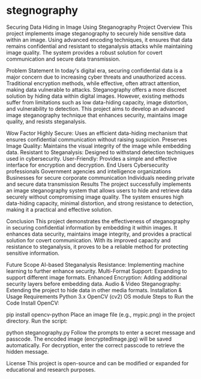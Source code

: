 # stegnography
Securing Data Hiding in Image Using Steganography
Project Overview
This project implements image steganography to securely hide sensitive data within an image. Using advanced encoding techniques, it ensures that data remains confidential and resistant to steganalysis attacks while maintaining image quality. The system provides a robust solution for covert communication and secure data transmission.

Problem Statement
In today's digital era, securing confidential data is a major concern due to increasing cyber threats and unauthorized access. Traditional encryption methods, while effective, often attract attention, making data vulnerable to attacks. Steganography offers a more discreet solution by hiding data within digital images. However, existing methods suffer from limitations such as low data-hiding capacity, image distortion, and vulnerability to detection. This project aims to develop an advanced image steganography technique that enhances security, maintains image quality, and resists steganalysis.

Wow Factor
Highly Secure: Uses an efficient data-hiding mechanism that ensures confidential communication without raising suspicion.
Preserves Image Quality: Maintains the visual integrity of the image while embedding data.
Resistant to Steganalysis: Designed to withstand detection techniques used in cybersecurity.
User-Friendly: Provides a simple and effective interface for encryption and decryption.
End Users
Cybersecurity professionals
Government agencies and intelligence organizations
Businesses for secure corporate communication
Individuals needing private and secure data transmission
Results
The project successfully implements an image steganography system that allows users to hide and retrieve data securely without compromising image quality. The system ensures high data-hiding capacity, minimal distortion, and strong resistance to detection, making it a practical and effective solution.

Conclusion
This project demonstrates the effectiveness of steganography in securing confidential information by embedding it within images. It enhances data security, maintains image integrity, and provides a practical solution for covert communication. With its improved capacity and resistance to steganalysis, it proves to be a reliable method for protecting sensitive information.

Future Scope
AI-based Steganalysis Resistance: Implementing machine learning to further enhance security.
Multi-Format Support: Expanding to support different image formats.
Enhanced Encryption: Adding additional security layers before embedding data.
Audio & Video Steganography: Extending the project to hide data in other media formats.
Installation & Usage
Requirements
Python 3.x
OpenCV (cv2)
OS module
Steps to Run the Code
Install OpenCV:

pip install opencv-python
Place an image file (e.g., mypic.png) in the project directory.
Run the script:

python steganography.py
Follow the prompts to enter a secret message and passcode.
The encoded image (encryptedImage.jpg) will be saved automatically.
For decryption, enter the correct passcode to retrieve the hidden message.

License
This project is open-source and can be modified or expanded for educational and research purposes.
